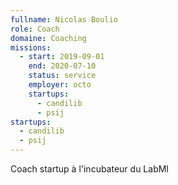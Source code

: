 ```yaml
---
fullname: Nicolas Boulio
role: Coach
domaine: Coaching
missions:
  - start: 2019-09-01
    end: 2020-07-10
    status: service
    employer: octo
    startups:
      - candilib
      - psij
startups:
  - candilib
  - psij
---
```

Coach startup à l'incubateur du LabMI